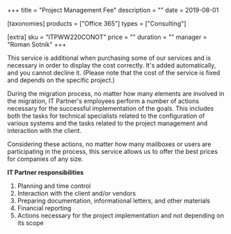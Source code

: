 +++
title = "Project Management Fee"
description = ""
date = 2019-08-01

[taxonomies]
products = ["Office 365"]
types = ["Consulting"]

[extra]
sku = "ITPWW220CONOT"
price = ""
duration = ""
manager = "Roman Sotnik"
+++

This service is additional when purchasing some of our services and is
necessary in order to display the cost correctly. It's added 
automatically, and you cannot decline it. (Please note that the cost of
the service is fixed and depends on the specific project.)

During the migration process, no matter how many elements are involved in
the migration, IT Partner's employees perform a number of actions
necessary for the successful implementation of the goals. This includes
both the tasks for technical specialists related to the configuration of
various systems and the tasks related to the project management and
interaction with the client.

Considering these actions, no matter how many mailboxes or users are
participating in the process, this service allows us to offer
the best prices for companies of any size.

**IT Partner responsibilities**

1.  Planning and time control
2.  Interaction with the client and/or vendors
3.  Preparing documentation, informational letters, and other materials
4.  Financial reporting
5.  Actions necessary for the project implementation and not depending
    on its scope
